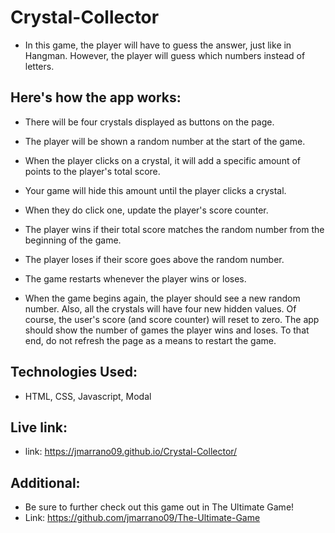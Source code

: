 # Crystal-Collector

- In this game, the player will have to guess the answer, just like in Hangman. However, the player will guess which numbers instead of letters.

## Here's how the app works:
- There will be four crystals displayed as buttons on the page.
- The player will be shown a random number at the start of the game.
- When the player clicks on a crystal, it will add a specific amount of points to the player's total score.
- Your game will hide this amount until the player clicks a crystal.
- When they do click one, update the player's score counter.
- The player wins if their total score matches the random number from the beginning of the game.
- The player loses if their score goes above the random number.
- The game restarts whenever the player wins or loses.

- When the game begins again, the player should see a new random number. Also, all the crystals will have four new hidden values. Of course, the user's score (and score counter) will reset to zero. The app should show the number of games the player wins and loses. To that end, do not refresh the page as a means to restart the game.

## Technologies Used:
- HTML, CSS, Javascript, Modal

## Live link:
- link: https://jmarrano09.github.io/Crystal-Collector/

## Additional:
- Be sure to further check out this game out in The Ultimate Game!
- Link: https://github.com/jmarrano09/The-Ultimate-Game